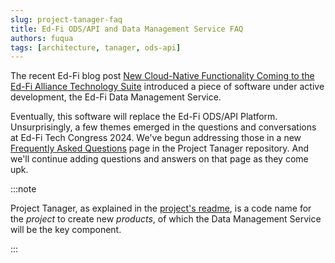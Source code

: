 ```yaml
---
slug: project-tanager-faq
title: Ed-Fi ODS/API and Data Management Service FAQ
authors: fuqua
tags: [architecture, tanager, ods-api]
---
```


The recent Ed-Fi blog post
[New Cloud-Native Functionality Coming to the Ed-Fi Alliance Technology Suite](https://www.ed-fi.org/blog/cloud-native-ed-fi-technology/)
introduced a piece of software under active development, the Ed-Fi Data
Management Service.

Eventually, this software will replace the Ed-Fi ODS/API Platform.
Unsurprisingly, a few themes emerged in the questions and conversations at Ed-Fi
Tech Congress 2024. We've begun addressing those in a new
[Frequently Asked Questions](/reference/roadmap/api-faq)
page in the Project Tanager repository. And we'll continue adding questions and
answers on that page as they come upk.

:::note

Project Tanager, as explained in the
[project's readme](https://github.com/Ed-Fi-Alliance-OSS/Project-Tanager/blob/main),
is a code name for the _project_ to create new _products_, of which the Data
Management Service will be the key component.

:::

<!-- truncate -->
